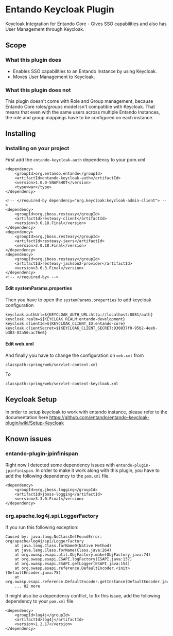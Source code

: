 # Entando Keycloak Plugin
Keycloak Integration for Entando Core - Gives SSO capabilities and also has User Management through Keycloak.

## Scope

### What this plugin does
* Enables SSO capabilities to an Entando Instance by using Keycloak.
* Moves User Management to Keycloak.

### What this plugin does not
This plugin doesn't come with Role and Group management, because Entando Core roles/groups model isn't compatible with Keycloak. That means that even with the same users across multiple Entando Instances, the role and group mappings have to be configured on each instance.

## Installing

### Installing on your project
First add the `entando-keycloak-auth` dependency to your pom.xml

```
<dependency>
    <groupId>org.entando.entando</groupId>
    <artifactId>entando-keycloak-auth</artifactId>
    <version>1.0.0-SNAPSHOT</version>
    <type>war</type>
</dependency>

<!-- </required-by dependency="org.keycloak:keycloak-admin-client"> -->
<dependency>
    <groupId>org.jboss.resteasy</groupId>
    <artifactId>resteasy-client</artifactId>
    <version>3.0.18.Final</version>
</dependency>
<dependency>
    <groupId>org.jboss.resteasy</groupId>
    <artifactId>resteasy-jaxrs</artifactId>
    <version>3.0.18.Final</version>
</dependency>
<dependency>
    <groupId>org.jboss.resteasy</groupId>
    <artifactId>resteasy-jackson2-provider</artifactId>
    <version>3.6.3.Final</version>
</dependency>
<!-- </required-by> -->
```

#### Edit systemParams.properties

Then you have to open the `systemParams.properties` to add keycloak configuration

```
keycloak.authUrl=${KEYCLOAK_AUTH_URL:http://localhost:8081/auth}
keycloak.realm=${KEYCLOAK_REALM:entando-development}
keycloak.clientId=${KEYCLOAK_CLIENT_ID:entando-core}
keycloak.clientSecret=${KEYCLOAK_CLIENT_SECRET:930837f0-95b2-4eeb-b303-82a56cac76e6}
```

#### Edit web.xml

And finally you have to change the configuration on `web.xml` from
```
classpath:spring/web/servlet-context.xml
```

To 
```
classpath:spring/web/servlet-context-keycloak.xml
```

## Keycloak Setup
In order to setup keycloak to work with entando instance, please refer to the documentation here https://github.com/entando/entando-keycloak-plugin/wiki/Setup-Keycloak

## Known issues

### entando-plugin-jpinfinispan

Right now I detected some dependency issues with `entando-plugin-jpinfinispan`. In order to make it work along with this plugin, you have to add the following dependency to the `pom.xml` file.

```
<dependency>
    <groupId>org.jboss.logging</groupId>
    <artifactId>jboss-logging</artifactId>
    <version>3.3.0.Final</version>
</dependency>
```

### org.apache.log4j.spi.LoggerFactory

If you run this following exception:

```
Caused by: java.lang.NoClassDefFoundError: org/apache/log4j/spi/LoggerFactory
	at java.lang.Class.forName0(Native Method)
	at java.lang.Class.forName(Class.java:264)
	at org.owasp.esapi.util.ObjFactory.make(ObjFactory.java:74)
	at org.owasp.esapi.ESAPI.logFactory(ESAPI.java:137)
	at org.owasp.esapi.ESAPI.getLogger(ESAPI.java:154)
	at org.owasp.esapi.reference.DefaultEncoder.<init>(DefaultEncoder.java:75)
	at org.owasp.esapi.reference.DefaultEncoder.getInstance(DefaultEncoder.java:59)
	... 82 more
```

It might also be a dependency conflict, to fix this issue, add the following dependency to your `pom.xml` file.

```
<dependency>
    <groupId>log4j</groupId>
    <artifactId>log4j</artifactId>
    <version>1.2.17</version>
</dependency>
```
